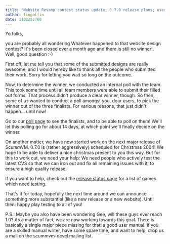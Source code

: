 ```yaml
---
title: "Website Revamp contest status update; 0.7.0 release plans; user manual"
author: fingolfin
date: 1102253760
---
```


Yo folks,  
  
you are probably all wondering Whatever happened to that website design contest? It's been closed over a month ago and there is still no winner!. Well, good question :-)

First off, let me tell you that some of the submitted designs are really awesome, and I would hereby like to thank all the people who submitted their work. Sorry for letting you wait so long on the outcome.

Now, to determine the winner, we conducted an internal poll with the team. This took some time until all team members were able to submit their filled out forms. That process didn't produce a clear winner, though. So then, some of us wanted to conduct a poll amongst you, dear users, to pick the winner out of the three finalists. For various reasons, that just didn't happen... until now!

Go to our [poll page](http://www.scummvm.org/poll/index.php) to see the finalists, and to be able to poll on them! We'll let this polling go for about 14 days, at which point we'll finally decide on the winner.

On another matter, we have now started work on the next major release of ScummVM. 0.7.0 is (rather aggressively) scheduled for Christmas 2004! We hope to be able to deliver a nice christmas present to you this way. But for this to work out, we need your help: We need people who actively test the latest CVS so that we can iron out and fix all remaining issues with it, to ensure a high quality release.

If you want to help, check out the [release status page](http://www.scummvm.org/documentation.php?view=release) for a list of games which need testing.

That's it for today, hopefully the next time around we can announce something more substantial (like a new release or a new website). Until then: happy play testing to all of you!

P.S.: Maybe you also have been wondering Gee, will these guys ever reach 1.0? As a matter of fact, we are now working towards this goal. There is basically a single major piece missing for that: a good user manual. If you are a skilled manual writer, have some spare time, and want to help, drop us a mail on the scummvm-devel mailing list.
